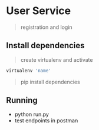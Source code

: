 # User Service
  > registration and login
  
## Install dependencies
  > create virtualenv and activate
 ```sh
 virtualenv 'name'
```
  > pip install dependencies
  
## Running 
  * python run.py
  * test endpoints in postman

